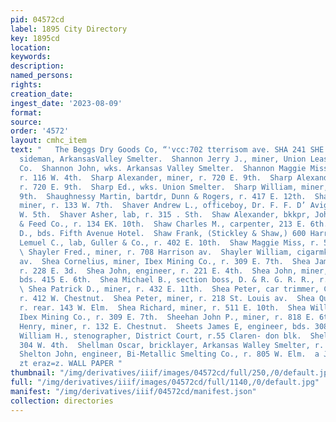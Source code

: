```yaml
---
pid: 04572cd
label: 1895 City Directory
key: 1895cd
location: 
keywords: 
description: 
named_persons: 
rights: 
creation_date: 
ingest_date: '2023-08-09'
format: 
source: 
order: '4572'
layout: cmhc_item
text: "   The Beggs Dry Goods Co, “'vcc:702 tterrisom ave. SHA 241 SHE  Shanks John,
  sideman, ArkansasValley Smelter.  Shannon Jerry J., miner, Union Leasing & Mining
  Co.  Shannon John, wks. Arkansas Valley Smelter.  Shannon Maggie Miss, dressmkr,
  r. 116 W. 4th.  Sharp Alexander, miner, r. 720 E. 9th.  Sharp Alexander, Jr., miner,
  r. 720 E. 9th.  Sharp Ed., wks. Union Smelter.  Sharp William, miner, r. 720 E.
  9th.  Shaughnessy Martin, bartdr, Dunn & Rogers, r. 417 E. 12th.  Shaughnessy Michael,
  miner, r. 133 W. 7th.  Shaver Andrew L., officeboy, Dr. F. F. D’ Avignon, r.815
  W. 5th.  Shaver Asher, lab, r. 315 . Sth.  Shaw Alexander, bkkpr, John Harvey Fuel
  & Feed Co., r. 134 EK. 10th.  Shaw Charles M., carpenter, 213 E. 6th.  Shaw Emerick
  D., bds. Fifth Avenue Hotel.  Shaw Frank, (Stickley & Shaw,) 600 Harrison av.  Shaw
  Lemuel C., lab, Guller & Co., r. 402 E. 10th.  Shaw Maggie Miss, r. 504 HK. 9th.
  \ Shayler Fred., miner, r. 708 Harrison av.  Shayler William, cigarmkr, r. 708 Harrison
  av.  Shea Cornelius, miner, Ibex Mining Co., r. 309 E. 7th.  Shea James, miner,
  r. 228 E. 3d.  Shea John, engineer, r. 221 E. 4th.  Shea John, miner, Bohn Shaft,
  bds. 415 E. 6th.  Shea Michael B., section boss, D. & R. G. R. R., r. 219 W. 7th.
  \ Shea Patrick D., miner, r. 432 E. 11th.  Shea Peter, car trimmer, Crispell & Ramsay,
  r. 412 W. Chestnut.  Shea Peter, miner, r. 218 St. Louis av.  Shea Quinn, miner,
  r. rear. 143 W. Elm.  Shea Richard, miner, r. 511 E. 10th.  Shea William T., miner,
  Ibex Mining Co., r. 309 E. 7th.  Sheehan John P., miner, r. 818 E. 6th.  Sheeley
  Henry, miner, r. 132 E. Chestnut.  Sheets James E, engineer, bds. 308 E. 6th.  Sheets
  William H., stenographer, District Court, r.55 Claren- don blk.  Shelby Hugh, r.
  304 W. 4th.  Shellman Oscar, bricklayer, Arkansas Walley Smelter, r. 208  - 10th.
  Shelton John, engineer, Bi-Metallic Smelting Co., r. 805 W. Elm.  a J. QUINN, sas>
  zt eraz=z. WALL PAPER "
thumbnail: "/img/derivatives/iiif/images/04572cd/full/250,/0/default.jpg"
full: "/img/derivatives/iiif/images/04572cd/full/1140,/0/default.jpg"
manifest: "/img/derivatives/iiif/04572cd/manifest.json"
collection: directories
---
```

